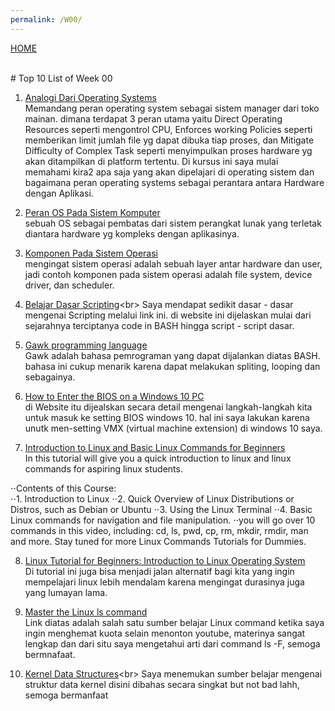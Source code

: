 ```yaml
---
permalink: /W00/
---
```

[HOME](../)

<br>
# Top 10 List of Week 00

1. [Analogi Dari Operating Systems](https://classroom.udacity.com/courses/ud923/lessons/3014898657/concepts/30622485370923)<br>
Memandang peran operating system sebagai sistem manager dari toko mainan. dimana terdapat 3 peran utama yaitu Direct Operating Resources seperti mengontrol CPU, Enforces working Policies seperti memberikan limit jumlah file yg dapat dibuka tiap proses, dan Mitigate Difficulty of Complex Task seperti menyimpulkan proses hardware yg akan ditampilkan di platform tertentu. Di kursus ini saya mulai memahami kira2 apa saja yang akan dipelajari di operating sistem dan bagaimana peran operating systems sebagai perantara antara Hardware dengan Aplikasi.

2. [Peran OS Pada Sistem Komputer](https://classroom.udacity.com/courses/ud923/lessons/3014898657/concepts/34183989460923)<br>
sebuah OS sebagai pembatas dari sistem perangkat lunak yang terletak diantara hardware yg kompleks dengan aplikasinya.

3. [Komponen Pada Sistem Operasi](https://classroom.udacity.com/courses/ud923/lessons/3014898657/concepts/30622485380923)<br>
mengingat sistem operasi adalah sebuah layer antar hardware dan user, jadi contoh komponen pada sistem operasi adalah file system, device driver, dan scheduler.

4. [Belajar Dasar Scripting](https://en.wikipedia.org/wiki/Bash_(Unix_shell))<br>
Saya mendapat sedikit dasar - dasar mengenai Scripting melalui link ini. di website ini dijelaskan mulai dari sejarahnya terciptanya code in BASH hingga script - script dasar. 

5. [Gawk programming language](https://www.gnu.org/software/gawk/)<br>
Gawk adalah bahasa pemrograman yang dapat dijalankan diatas BASH. bahasa ini cukup menarik karena dapat melakukan spliting, looping dan sebagainya.

6. [How to Enter the BIOS on a Windows 10 PC](https://www.laptopmag.com/articles/access-bios-windows-10)<br>
di Website itu dijealskan secara detail mengenai langkah-langkah kita untuk masuk ke setting BIOS windows 10. hal ini saya lakukan karena unutk men-setting VMX (virtual machine extension) di windows 10 saya.

7. [Introduction to Linux and Basic Linux Commands for Beginners
](https://www.youtube.com/watch?v=IVquJh3DXUA)<br>
In this tutorial will give you a quick introduction to linux and linux commands for aspiring linux students.<br>

⋅⋅Contents of this Course:<br>
⋅⋅1. Introduction to Linux
⋅⋅2. Quick Overview of Linux Distributions or Distros, such as Debian or Ubuntu
⋅⋅3. Using the Linux Terminal
⋅⋅4. Basic Linux commands for navigation and file manipulation.
⋅⋅you will go over 10 commands in this video, including: cd, ls, pwd, cp, rm, mkdir, rmdir, man and more. Stay tuned for more Linux Commands Tutorials for Dummies.

8. [Linux Tutorial for Beginners: Introduction to Linux Operating System](https://www.youtube.com/watch?v=V1y-mbWM3B8)<br>
Di tutorial ini juga bisa menjadi jalan alternatif bagi kita yang ingin mempelajari linux lebih mendalam karena mengingat durasinya juga yang lumayan lama.

9. [Master the Linux ls command](https://opensource.com/article/19/7/master-ls-command)<br>
Link diatas adalah salah satu sumber belajar Linux command ketika saya ingin menghemat kuota selain menonton youtube, materinya sangat lengkap  dan dari situ saya mengetahui arti dari command ls -F, semoga bermnafaat.

10. [Kernel Data Structures](https://www.tutorialspoint.com/Kernel-Data-Structures#:~:text=The%20kernel%20data%20structures%20are,the%20details%20about%20the%20process.&text=They%20may%20contain%20data%20as%20well%20as%20pointers%20to%20other%20data%20structures.)<br>
Saya menemukan sumber belajar mengenai struktur data kernel disini dibahas secara singkat but not bad lahh, semoga bermanfaat
